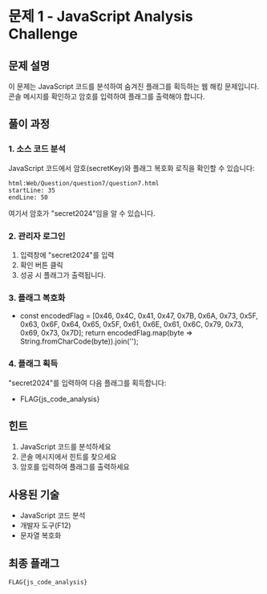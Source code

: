 # 문제 1 - JavaScript Analysis Challenge

## 문제 설명
이 문제는 JavaScript 코드를 분석하여 숨겨진 플래그를 획득하는 웹 해킹 문제입니다. 콘솔 메시지를 확인하고 암호를 입력하여 플래그를 출력해야 합니다.

## 풀이 과정

### 1. 소스 코드 분석
JavaScript 코드에서 암호(secretKey)와 플래그 복호화 로직을 확인할 수 있습니다:
```
html:Web/Question/question7/question7.html
startLine: 35
endLine: 50
```
여기서 암호가 "secret2024"임을 알 수 있습니다.

### 2. 관리자 로그인
1. 입력창에 "secret2024"를 입력
2. 확인 버튼 클릭
3. 성공 시 플래그가 출력됩니다.

### 3. 플래그 복호화
- const encodedFlag = [0x46, 0x4C, 0x41, 0x47, 0x7B, 0x6A, 0x73, 0x5F, 0x63, 0x6F, 0x64, 0x65, 0x5F, 0x61, 0x6E, 0x61, 0x6C, 0x79, 0x73, 0x69, 0x73, 0x7D];
return encodedFlag.map(byte => String.fromCharCode(byte)).join('');

### 4. 플래그 획득
"secret2024"를 입력하여 다음 플래그를 획득합니다:
- FLAG{js_code_analysis}

## 힌트
1. JavaScript 코드를 분석하세요
2. 콘솔 메시지에서 힌트를 찾으세요
3. 암호를 입력하여 플래그를 출력하세요

## 사용된 기술
- JavaScript 코드 분석
- 개발자 도구(F12)
- 문자열 복호화

## 최종 플래그
```
FLAG{js_code_analysis}
```